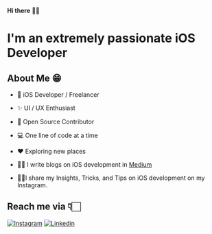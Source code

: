 **Hi there** 👋🏻

# I'm an extremely passionate iOS Developer

## About Me 😁
* 📱 iOS Developer / Freelancer

* ✨ UI / UX Enthusiast

* 📖 Open Source Contributor

* 💻 One line of code at a time

* ♥️ Exploring new places

* ✍🏻 I write blogs on iOS development in [Medium](https://medium.com/@singh.shubham0812)

* 💁🏻I share my Insights, Tricks, and Tips on iOS development on my Instagram.



## Reach me via 👇🏻

[![Instagram](https://raw.githubusercontent.com/Shubham0812/Test-Angular/master/docs/insta.png)](https://www.instagram.com/shubham_iosdev/) [![Linkedin](https://raw.githubusercontent.com/Shubham0812/Test-Angular/master/docs/linkedin.png)](https://www.linkedin.com/in/shubham0812/)
